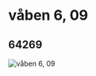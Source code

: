 # våben 6,  09
## 64269
![våben 6,  09](https://lc-www-live-s.legocdn.com/media/bricks/5/2/4537509.jpg)